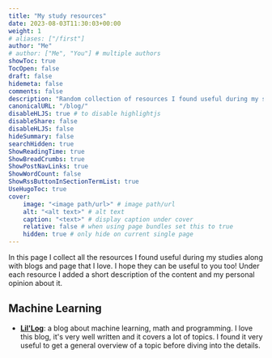 ```yaml
---
title: "My study resources"
date: 2023-08-03T11:30:03+00:00
weight: 1
# aliases: ["/first"]
author: "Me"
# author: ["Me", "You"] # multiple authors
showToc: true
TocOpen: false
draft: false
hidemeta: false
comments: false
description: "Random collection of resources I found useful during my studies"
canonicalURL: "/blog/"
disableHLJS: true # to disable highlightjs
disableShare: false
disableHLJS: false
hideSummary: false
searchHidden: true
ShowReadingTime: true
ShowBreadCrumbs: true
ShowPostNavLinks: true
ShowWordCount: false
ShowRssButtonInSectionTermList: true
UseHugoToc: true
cover:
    image: "<image path/url>" # image path/url
    alt: "<alt text>" # alt text
    caption: "<text>" # display caption under cover
    relative: false # when using page bundles set this to true
    hidden: true # only hide on current single page
---
```


In this page I collect all the resources I found useful during my studies along with blogs and page that I love. I hope they can be useful to you too! 
Under each resource I added a short description of the content and my personal opinion about it.

## Machine Learning
- [**Lil'Log**](https://lilianweng.github.io/lil-log/): a blog about machine learning, math and programming. I love this blog, it's very well written and it covers a lot of topics. I found it very useful to get a general overview of a topic before diving into the details.


